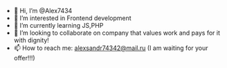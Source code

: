 - 👋 Hi, I’m @Alex7434
- 👀 I’m interested in Frontend development
- 🌱 I’m currently learning JS,PHP
- 💞️ I’m looking to collaborate on company that values work and pays for it with dignity!
- 📫 How to reach me: alexsandr74342@mail.ru  (I am waiting for your offer!!!)


<!---
Alex7434/Alex7434 is a ✨ special ✨ repository because its `README.md` (this file) appears on your GitHub profile.
You can click the Preview link to take a look at your changes.
--->
